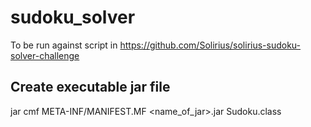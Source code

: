 # sudoku_solver
To be run against script in https://github.com/Solirius/solirius-sudoku-solver-challenge

## Create executable jar file
jar cmf META-INF/MANIFEST.MF <name_of_jar>.jar Sudoku.class
